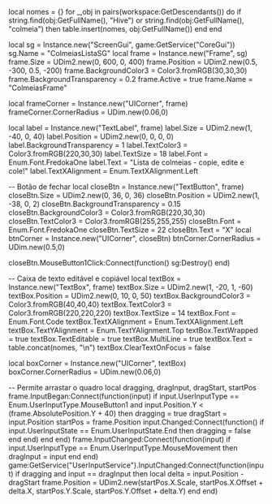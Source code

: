 local nomes = {}
for _,obj in pairs(workspace:GetDescendants()) do
    if string.find(obj:GetFullName(), "Hive") or string.find(obj:GetFullName(), "colmeia") then
        table.insert(nomes, obj:GetFullName())
    end
end

local sg = Instance.new("ScreenGui", game:GetService("CoreGui"))
sg.Name = "ColmeiasListaSG"
local frame = Instance.new("Frame", sg)
frame.Size = UDim2.new(0, 600, 0, 400)
frame.Position = UDim2.new(0.5, -300, 0.5, -200)
frame.BackgroundColor3 = Color3.fromRGB(30,30,30)
frame.BackgroundTransparency = 0.2
frame.Active = true
frame.Name = "ColmeiasFrame"

local frameCorner = Instance.new("UICorner", frame)
frameCorner.CornerRadius = UDim.new(0.06,0)

local label = Instance.new("TextLabel", frame)
label.Size = UDim2.new(1, -40, 0, 40)
label.Position = UDim2.new(0, 0, 0, 0)
label.BackgroundTransparency = 1
label.TextColor3 = Color3.fromRGB(220,30,30)
label.TextSize = 18
label.Font = Enum.Font.FredokaOne
label.Text = "Lista de colmeias - copie, edite e cole!"
label.TextXAlignment = Enum.TextXAlignment.Left

-- Botão de fechar
local closeBtn = Instance.new("TextButton", frame)
closeBtn.Size = UDim2.new(0, 36, 0, 36)
closeBtn.Position = UDim2.new(1, -38, 0, 2)
closeBtn.BackgroundTransparency = 0.15
closeBtn.BackgroundColor3 = Color3.fromRGB(220,30,30)
closeBtn.TextColor3 = Color3.fromRGB(255,255,255)
closeBtn.Font = Enum.Font.FredokaOne
closeBtn.TextSize = 22
closeBtn.Text = "X"
local btnCorner = Instance.new("UICorner", closeBtn)
btnCorner.CornerRadius = UDim.new(0.5,0)

closeBtn.MouseButton1Click:Connect(function()
    sg:Destroy()
end)

-- Caixa de texto editável e copiável
local textBox = Instance.new("TextBox", frame)
textBox.Size = UDim2.new(1, -20, 1, -60)
textBox.Position = UDim2.new(0, 10, 0, 50)
textBox.BackgroundColor3 = Color3.fromRGB(40,40,40)
textBox.TextColor3 = Color3.fromRGB(220,220,220)
textBox.TextSize = 14
textBox.Font = Enum.Font.Code
textBox.TextXAlignment = Enum.TextXAlignment.Left
textBox.TextYAlignment = Enum.TextYAlignment.Top
textBox.TextWrapped = true
textBox.TextEditable = true
textBox.MultiLine = true
textBox.Text = table.concat(nomes, "\n")
textBox.ClearTextOnFocus = false

local boxCorner = Instance.new("UICorner", textBox)
boxCorner.CornerRadius = UDim.new(0.06,0)

-- Permite arrastar o quadro
local dragging, dragInput, dragStart, startPos
frame.InputBegan:Connect(function(input)
    if input.UserInputType == Enum.UserInputType.MouseButton1 and input.Position.Y < (frame.AbsolutePosition.Y + 40) then
        dragging = true
        dragStart = input.Position
        startPos = frame.Position
        input.Changed:Connect(function()
            if input.UserInputState == Enum.UserInputState.End then
                dragging = false
            end
        end)
    end
end)
frame.InputChanged:Connect(function(input)
    if input.UserInputType == Enum.UserInputType.MouseMovement then
        dragInput = input
    end
end)
game:GetService("UserInputService").InputChanged:Connect(function(input)
    if dragging and input == dragInput then
        local delta = input.Position - dragStart
        frame.Position = UDim2.new(startPos.X.Scale, startPos.X.Offset + delta.X, startPos.Y.Scale, startPos.Y.Offset + delta.Y)
    end
end)
